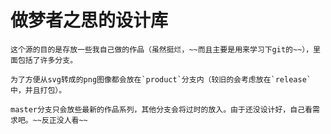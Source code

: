 # 做梦者之思的设计库

	这个源的目的是存放一些我自己做的作品（虽然挺烂，~~而且主要是用来学习下git的~~），里面包括了许多分支。

	为了方便从svg转成的png图像都会放在`product`分支内（较旧的会考虑放在`release`中，并且打包）。

	master分支只会放些最新的作品系列，其他分支会将过时的放入。由于还没设计好，自己看需求吧。~~反正没人看~~
